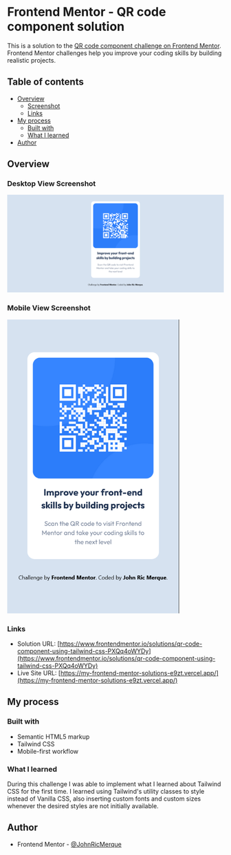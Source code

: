 # Frontend Mentor - QR code component solution

This is a solution to the [QR code component challenge on Frontend Mentor](https://www.frontendmentor.io/challenges/qr-code-component-iux_sIO_H). Frontend Mentor challenges help you improve your coding skills by building realistic projects. 

## Table of contents

- [Overview](#overview)
  - [Screenshot](#screenshot)
  - [Links](#links)
- [My process](#my-process)
  - [Built with](#built-with)
  - [What I learned](#what-i-learned)
- [Author](#author)

## Overview

### Desktop View Screenshot
<img src="qr-code-component-main/images/desktop view.png">

### Mobile View Screenshot
<img src="qr-code-component-main/images/mobile view.png" style="width: 400px">

### Links

- Solution URL: [https://www.frontendmentor.io/solutions/qr-code-component-using-tailwind-css-PXQq4oWYDy](https://www.frontendmentor.io/solutions/qr-code-component-using-tailwind-css-PXQq4oWYDy)
- Live Site URL: [https://my-frontend-mentor-solutions-e9zt.vercel.app/](https://my-frontend-mentor-solutions-e9zt.vercel.app/)

## My process

### Built with

- Semantic HTML5 markup
- Tailwind CSS
- Mobile-first workflow


### What I learned

During this challenge I was able to implement what I learned about Tailwind CSS for the first time. I learned using Tailwind's utility classes to style instead of Vanilla CSS, also inserting custom fonts and custom sizes whenever the desired styles are not initially available. 

## Author

- Frontend Mentor - [@JohnRicMerque](https://www.frontendmentor.io/profile/JohnRicMerque)
